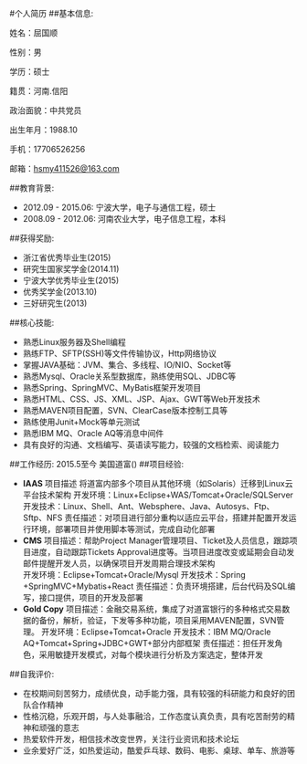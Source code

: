 #个人简历
##基本信息:

姓名：屈国顺

性别：男

学历：硕士

籍贯：河南.信阳

政治面貌：中共党员

出生年月：1988.10

手机：17706526256

邮箱：hsmy411526@163.com

##教育背景:
+ 2012.09 - 2015.06: 宁波大学，电子与通信工程，硕士
+ 2008.09 - 2012.06: 河南农业大学，电子信息工程，本科

##获得奖励:
+ 浙江省优秀毕业生(2015)
+ 研究生国家奖学金(2014.11)
+ 宁波大学优秀毕业生(2015)
+ 优秀奖学金(2013.10)
+ 三好研究生(2013)

##核心技能:
+ 熟悉Linux服务器及Shell编程
+ 熟练FTP、SFTP(SSH)等文件传输协议，Http网络协议
+ 掌握JAVA基础：JVM、集合、多线程、IO/NIO、Socket等
+ 熟悉Mysql、Oracle关系型数据库，熟练使用SQL、JDBC等
+ 熟悉Spring、SpringMVC、MyBatis框架开发项目
+ 熟悉HTML、CSS、JS、XML、JSP、Ajax、GWT等Web开发技术
+ 熟悉MAVEN项目配置，SVN、ClearCase版本控制工具等
+ 熟练使用Junit+Mock等单元测试
+ 熟悉IBM MQ、Oracle AQ等消息中间件
+ 具有良好的沟通、文档编写、英语读写能力，较强的文档检索、阅读能力

##工作经历: 
2015.5至今 美国道富()
##项目经验: 
+ **IAAS** 
项目描述	将道富内部多个项目从其他环境（如Solaris）迁移到Linux云平台技术架构
开发环境：Linux+Eclipse+WAS/Tomcat+Oracle/SQLServer
开发技术：Linux、Shell、Ant、Websphere、Java、Autosys、Ftp、Sftp、NFS
责任描述：对项目进行部分重构以适应云平台，搭建并配置开发运行环境，部署项目并使用脚本等测试，完成自动化部署
+ **CMS** 
项目描述：帮助Project Manager管理项目、Ticket及人员信息，跟踪项目进度，自动跟踪Tickets Approval进度等。当项目进度改变或延期会自动发邮件提醒开发人员，以确保项目开发周期合理技术架构	
开发环境：Eclipse+Tomcat+Oracle/Mysql
开发技术：Spring +SpringMVC+Mybatis+React
责任描述：负责环境搭建，后台代码及SQL编写，接口提供，项目的开发及部署
+ **Gold Copy**
项目描述：金融交易系统，集成了对道富银行的多种格式交易数据的备份，解析，验证，下发等多种功能，项目采用MAVEN配置，SVN管理。
开发环境：Eclipse+Tomcat+Oracle
开发技术：IBM MQ/Oracle AQ+Tomcat+Spring+JDBC+GWT+部分内部框架
责任描述：担任开发角色，采用敏捷开发模式，对每个模块进行分析及方案选定，整体开发

##自我评价:
+ 在校期间刻苦努力，成绩优良，动手能力强，具有较强的科研能力和良好的团队合作精神
+ 性格沉稳，乐观开朗，与人处事融洽，工作态度认真负责，具有吃苦耐劳的精神和顽强的意志
+ 热爱软件开发，相信技术改变世界，关注行业资讯和技术论坛
+ 业余爱好广泛，如热爱运动，酷爱乒乓球、数码、电影、桌球、单车、旅游等
